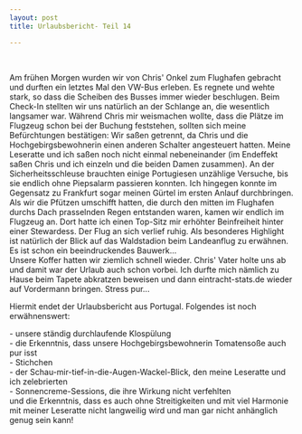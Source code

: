 ```yaml
---
layout: post
title: Urlaubsbericht- Teil 14

---
```


 

Am frühen Morgen wurden wir von Chris' Onkel zum Flughafen gebracht und durften ein letztes Mal den VW-Bus erleben. Es regnete und wehte stark, so dass die Scheiben des Busses immer wieder beschlugen. Beim Check-In stellten wir uns natürlich an der Schlange an, die wesentlich langsamer war. Während Chris mir weismachen wollte, dass die Plätze im Flugzeug schon bei der Buchung feststehen, sollten sich meine Befürchtungen bestätigen: Wir saßen getrennt, da Chris und die Hochgebirgsbewohnerin einen anderen Schalter angesteuert hatten. Meine Leseratte und ich saßen noch nicht einmal nebeneinander (im Endeffekt saßen Chris und ich einzeln und die beiden Damen zusammen). An der Sicherheitsschleuse brauchten einige Portugiesen unzählige Versuche, bis sie endlich ohne Piepsalarm passieren konnten. Ich hingegen konnte im Gegensatz zu Frankfurt sogar meinen Gürtel im ersten Anlauf durchbringen. Als wir die Pfützen umschifft hatten, die durch den mitten im Flughafen durchs Dach prasselnden Regen entstanden waren, kamen wir endlich im Flugzeug an. Dort hatte ich einen Top-Sitz mir erhöhter Beinfreiheit hinter einer Stewardess. Der Flug an sich verlief ruhig. Als besonderes Highlight ist natürlich der Blick auf das Waldstadion beim Landeanflug zu erwähnen. Es ist schon ein beeindruckendes Bauwerk...  
Unsere Koffer hatten wir ziemlich schnell wieder. Chris' Vater holte uns ab und damit war der Urlaub auch schon vorbei. Ich durfte mich nämlich zu Hause beim Tapete abkratzen beweisen und dann eintracht-stats.de wieder auf Vordermann bringen. Stress pur...  
  
Hiermit endet der Urlaubsbericht aus Portugal. Folgendes ist noch erwähnenswert:  
  
\- unsere ständig durchlaufende Klospülung  
\- die Erkenntnis, dass unsere Hochgebirgsbewohnerin Tomatensoße auch pur isst  
\- Stichchen  
\- der Schau-mir-tief-in-die-Augen-Wackel-Blick, den meine Leseratte und ich zelebrierten  
\- Sonnencreme-Sessions, die ihre Wirkung nicht verfehlten  
und die Erkenntnis, dass es auch ohne Streitigkeiten und mit viel Harmonie mit meiner Leseratte nicht langweilig wird und man gar nicht anhänglich genug sein kann!
